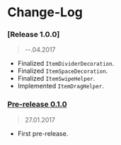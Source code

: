 Change-Log
===============

### [Release 1.0.0] ###
> --.04.2017

- Finalized `ItemDividerDecoration`.
- Finalized `ItemSpaceDecoration`.
- Finalized `ItemSwipeHelper`.
- Implemented `ItemDragHelper`.

### [Pre-release 0.1.0](https://github.com/universum-studios/android_recycler/releases/tag/0.1.0) ###
> 27.01.2017

- First pre-release.